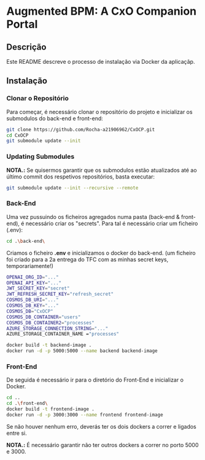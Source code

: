 # Augmented BPM: A CxO Companion Portal

## Descrição

Este README descreve o processo de instalação via Docker da aplicaçãp.

## Instalação

### Clonar o Repositório

Para começar, é necessário clonar o repositório do projeto e inicializar os submodulos do back-end e front-end:

```bash
git clone https://github.com/Rocha-a21906962/CxOCP.git
cd CxOCP
git submodule update --init
```

### Updating Submodules

**NOTA.:**  Se quisermos garantir que os submodulos estão atualizados até ao último commit dos respetivos repositórios, basta executar:

```bash
git submodule update --init --recursive --remote
```

### Back-End

Uma vez pussuindo os ficheiros agregados numa pasta (back-end & front-end), é necessário criar os "secrets".
Para tal é necessário criar um ficheiro (.env):

```bash
cd .\back-end\ 
```
Criamos o ficheiro **.env** e inicializamos o docker do back-end. (um ficheiro foi criado para a 2a entrega do TFC com as minhas secret keys, temporariamente!)

```bash
OPENAI_ORG_ID="..."
OPENAI_API_KEY="..."
JWT_SECRET_KEY="secret"
JWT_REFRESH_SECRET_KEY="refresh_secret"
COSMOS_DB_URI="..."
COSMOS_DB_KEY="..."
COSMOS_DB="CxOCP"
COSMOS_DB_CONTAINER="users"
COSMOS_DB_CONTAINER2="processes"
AZURE_STORAGE_CONNECTION_STRING="..."
AZURE_STORAGE_CONTAINER_NAME ="processes"
```
```bash
docker build -t backend-image .
docker run -d -p 5000:5000 --name backend backend-image
```

### Front-End

De seguida é necessário ir para o diretório do Front-End e inicializar o Docker.

```Bash
cd ..
cd .\front-end\
docker build -t frontend-image .
docker run -d -p 3000:3000 --name frontend frontend-image
```

Se não houver nenhum erro, deverás ter os dois dockers a correr e ligados entre si.

**NOTA.:** É necessário garantir não ter outros dockers a correr no porto 5000 e 3000.


